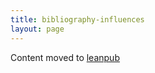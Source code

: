 ```yaml
---
title: bibliography-influences
layout: page
---
```


Content moved to [leanpub](https://leanpub.com/darkroomretreat/read#bibliography-influences)
